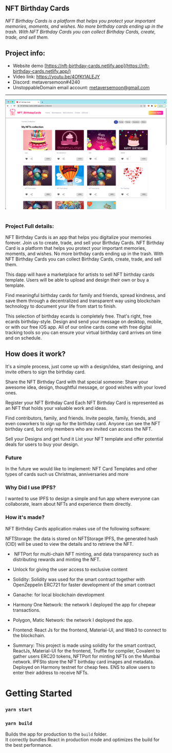 ## NFT Birthday Cards

<i>NFT Birthday Cards is a platform that helps you protect your important memories, moments, and wishes.
No more birthday cards ending up in the trash. With NFT Birthday Cards you can collect Birthday Cards, create, trade, and sell them.
</i>

## Project info:

- Website demo [https://nft-birthday-cards.netlify.app](https://nft-birthday-cards.netlify.app/)
- Video link: https://youtu.be/4OfKt1ALEJY
- Discord: metaversemoon#4240
- UnstoppableDomain email account: metaversemoon@gmail.com

---

![Main Page](https://raw.githubusercontent.com/metaversemoon/NFT-cards/main/collection.png) <br> <br>

### Project Full details:

NFT Birthday Cards is an app that helps you digitalize your memories forever. Join us to create, trade, and sell your Birthday Cards. NFT Birthday Card is a platform that helps you protect your important memories, moments, and wishes.
No more birthday cards ending up in the trash. With NFT Birthday Cards you can collect Birthday Cards, create, trade, and sell them.

This dapp will have a marketplace for artists to sell NFT birthday cards template. Users will be able to upload and design their own or buy a template.

Find meaningful birthday cards for family and friends, spread kindness, and save them through a decentralized and transparent way using blockchain technology to document your life from start to finish.

This selection of birthday ecards is completely free. That's right, free ecards birthday-style. Design and send your message on desktop, mobile, or with our free iOS app. All of our online cards come with free digital tracking tools so you can ensure your virtual birthday card arrives on time and on schedule.

## How does it work?

It's a simple process, just come up with a design/idea, start designing, and invite others to sign the birthday card.

Share the NFT Birthday Card with that special someone:
Share your awesome idea, design, thoughtful message, or good wishes with your loved ones.

Register your NFT Birthday Card
Each NFT Birthday Card is represented as an NFT that holds your valuable work and ideas.

Find contributors, family, and friends.
Invite people, family, friends, and even coworkers to sign up for the birthday card. Anyone can see the NFT birthday card, but only members who are invited can access the NFT.

Sell your Designs and get fund it
List your NFT template and offer potential deals for users to buy your design.

### Future

In the future we would like to implement:
NFT Card Templates and other types of cards such us Christmas, anniversaries and more

### Why Did I use IPFS?

I wanted to use IPFS to design a simple and fun app where everyone can collaborate, learn about NFTs and experience them directly.

### How it's made?

NFT Birthday Cards application makes use of the following software:

NFTStorage: the data is stored on NFTStorage IPFS, the generated hash (CID) will be used to view the details and to retrieve the NFT.

- ​​ NFTPort for multi-chain NFT minting, and data transparency such as distributing rewards and minting the NFT.

- Unlock for giving the user access to exclusive content

* Solidity: Solidity was used for the smart contract together with OpenZeppelin ERC721 for faster development of the smart contract

* Ganache: for local blockchain development

* Harmony One Network: the network I deployed the app for chepear transactions.

* Polygon, Matic Network: the network I deployed the app.

* Frontend: React Js for the frontend, Material-UI, and Web3 to connect to the blockchain.

* Summary: This project is made using solidity for the smart contract, ReactJs, Material-UI for the frontend, Truffle for compiler, Covalent to gather users ERC20 tokens, NFTPort for minting NFTs on the Mumbai network. IPFSto store the NFT birthday card images and metadata. Deployed on Harmony testnet for cheap fees. ENS to allow users to enter their address to receive NFTs.

# Getting Started

### `yarn start`

### `yarn build`

Builds the app for production to the `build` folder.\
It correctly bundles React in production mode and optimizes the build for the best performance.
